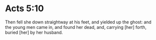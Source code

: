 # Acts 5:10

Then fell she down straightway at his feet, and yielded up the ghost: and the young men came in, and found her dead, and, carrying [her] forth, buried [her] by her husband.